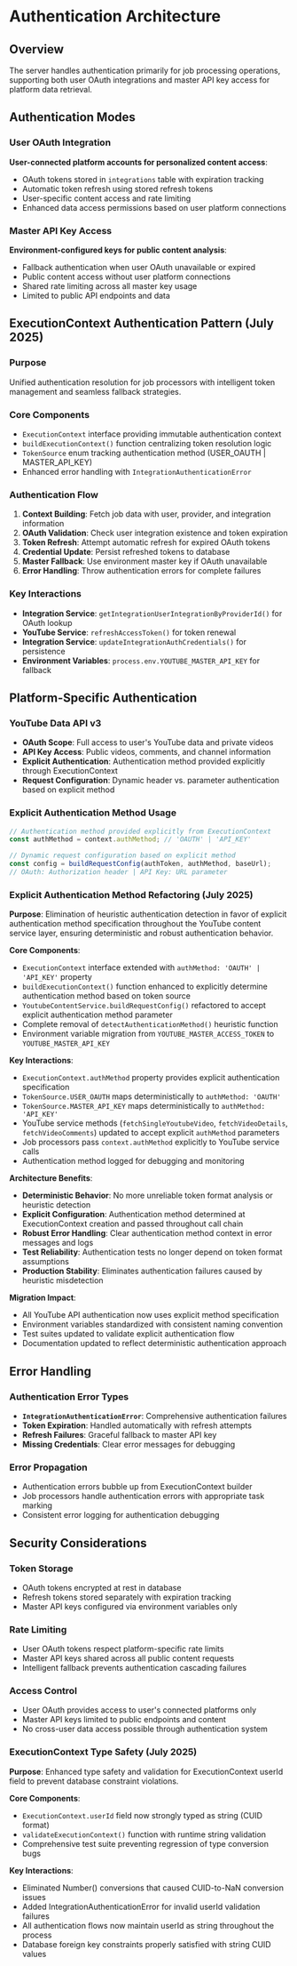 # Authentication Architecture

## Overview
The server handles authentication primarily for job processing operations, supporting both user OAuth integrations and master API key access for platform data retrieval.

## Authentication Modes

### User OAuth Integration
**User-connected platform accounts for personalized content access**:
- OAuth tokens stored in `integrations` table with expiration tracking
- Automatic token refresh using stored refresh tokens
- User-specific content access and rate limiting
- Enhanced data access permissions based on user platform connections

### Master API Key Access
**Environment-configured keys for public content analysis**:
- Fallback authentication when user OAuth unavailable or expired
- Public content access without user platform connections
- Shared rate limiting across all master key usage
- Limited to public API endpoints and data

## ExecutionContext Authentication Pattern (July 2025)

### Purpose
Unified authentication resolution for job processors with intelligent token management and seamless fallback strategies.

### Core Components
- `ExecutionContext` interface providing immutable authentication context
- `buildExecutionContext()` function centralizing token resolution logic
- `TokenSource` enum tracking authentication method (USER_OAUTH | MASTER_API_KEY)
- Enhanced error handling with `IntegrationAuthenticationError`

### Authentication Flow
1. **Context Building**: Fetch job data with user, provider, and integration information
2. **OAuth Validation**: Check user integration existence and token expiration
3. **Token Refresh**: Attempt automatic refresh for expired OAuth tokens
4. **Credential Update**: Persist refreshed tokens to database
5. **Master Fallback**: Use environment master key if OAuth unavailable
6. **Error Handling**: Throw authentication errors for complete failures

### Key Interactions
- **Integration Service**: `getIntegrationUserIntegrationByProviderId()` for OAuth lookup
- **YouTube Service**: `refreshAccessToken()` for token renewal
- **Integration Service**: `updateIntegrationAuthCredentials()` for persistence
- **Environment Variables**: `process.env.YOUTUBE_MASTER_API_KEY` for fallback

## Platform-Specific Authentication

### YouTube Data API v3
- **OAuth Scope**: Full access to user's YouTube data and private videos
- **API Key Access**: Public videos, comments, and channel information
- **Explicit Authentication**: Authentication method provided explicitly through ExecutionContext
- **Request Configuration**: Dynamic header vs. parameter authentication based on explicit method

### Explicit Authentication Method Usage
```typescript
// Authentication method provided explicitly from ExecutionContext
const authMethod = context.authMethod; // 'OAUTH' | 'API_KEY'

// Dynamic request configuration based on explicit method
const config = buildRequestConfig(authToken, authMethod, baseUrl);
// OAuth: Authorization header | API Key: URL parameter
```

### Explicit Authentication Method Refactoring (July 2025)

**Purpose**: Elimination of heuristic authentication detection in favor of explicit authentication method specification throughout the YouTube content service layer, ensuring deterministic and robust authentication behavior.

**Core Components**:
- `ExecutionContext` interface extended with `authMethod: 'OAUTH' | 'API_KEY'` property
- `buildExecutionContext()` function enhanced to explicitly determine authentication method based on token source
- `YoutubeContentService.buildRequestConfig()` refactored to accept explicit authentication method parameter
- Complete removal of `detectAuthenticationMethod()` heuristic function
- Environment variable migration from `YOUTUBE_MASTER_ACCESS_TOKEN` to `YOUTUBE_MASTER_API_KEY`

**Key Interactions**:
- `ExecutionContext.authMethod` property provides explicit authentication specification
- `TokenSource.USER_OAUTH` maps deterministically to `authMethod: 'OAUTH'`
- `TokenSource.MASTER_API_KEY` maps deterministically to `authMethod: 'API_KEY'`
- YouTube service methods (`fetchSingleYoutubeVideo`, `fetchVideoDetails`, `fetchVideoComments`) updated to accept explicit `authMethod` parameters
- Job processors pass `context.authMethod` explicitly to YouTube service calls
- Authentication method logged for debugging and monitoring

**Architecture Benefits**:
- **Deterministic Behavior**: No more unreliable token format analysis or heuristic detection
- **Explicit Configuration**: Authentication method determined at ExecutionContext creation and passed throughout call chain
- **Robust Error Handling**: Clear authentication method context in error messages and logs
- **Test Reliability**: Authentication tests no longer depend on token format assumptions
- **Production Stability**: Eliminates authentication failures caused by heuristic misdetection

**Migration Impact**:
- All YouTube API authentication now uses explicit method specification
- Environment variables standardized with consistent naming convention
- Test suites updated to validate explicit authentication flow
- Documentation updated to reflect deterministic authentication approach

## Error Handling

### Authentication Error Types
- **`IntegrationAuthenticationError`**: Comprehensive authentication failures
- **Token Expiration**: Handled automatically with refresh attempts
- **Refresh Failures**: Graceful fallback to master API key
- **Missing Credentials**: Clear error messages for debugging

### Error Propagation
- Authentication errors bubble up from ExecutionContext builder
- Job processors handle authentication errors with appropriate task marking
- Consistent error logging for authentication debugging

## Security Considerations

### Token Storage
- OAuth tokens encrypted at rest in database
- Refresh tokens stored separately with expiration tracking
- Master API keys configured via environment variables only

### Rate Limiting
- User OAuth tokens respect platform-specific rate limits
- Master API keys shared across all public content requests
- Intelligent fallback prevents authentication cascading failures

### Access Control
- User OAuth provides access to user's connected platforms only
- Master API keys limited to public endpoints and content
- No cross-user data access possible through authentication system

### ExecutionContext Type Safety (July 2025)

**Purpose**: Enhanced type safety and validation for ExecutionContext userId field to prevent database constraint violations.

**Core Components**:
- `ExecutionContext.userId` field now strongly typed as string (CUID format)
- `validateExecutionContext()` function with runtime string validation
- Comprehensive test suite preventing regression of type conversion bugs

**Key Interactions**:
- Eliminated Number() conversions that caused CUID-to-NaN conversion issues
- Added IntegrationAuthenticationError for invalid userId validation failures
- All authentication flows now maintain userId as string throughout the process
- Database foreign key constraints properly satisfied with string CUID values
